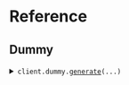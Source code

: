 # Reference
## Dummy
<details><summary><code>client.dummy.<a href="src/seed/dummy/client.py">generate</a>(...)</code></summary>
<dl>
<dd>

#### 🔌 Usage

<dl>
<dd>

<dl>
<dd>

```python
from seed.client import SeedStreaming

client = SeedStreaming(
    base_url="https://yourhost.com/path/to/api",
)
client.dummy.generate(
    stream=False,
    num_events=5,
)

```
</dd>
</dl>
</dd>
</dl>

#### ⚙️ Parameters

<dl>
<dd>

<dl>
<dd>

**stream:** `bool` 
    
</dd>
</dl>

<dl>
<dd>

**num_events:** `int` 
    
</dd>
</dl>

<dl>
<dd>

**request_options:** `typing.Optional[RequestOptions]` — Request-specific configuration.
    
</dd>
</dl>
</dd>
</dl>


</dd>
</dl>
</details>

